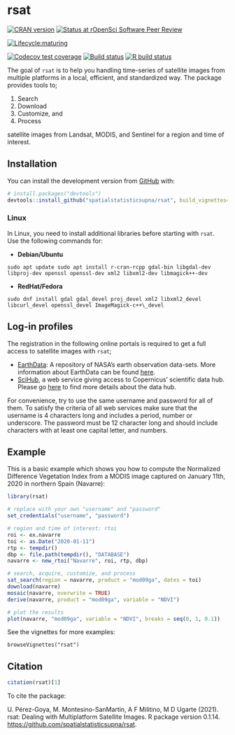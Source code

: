 
# rsat

<!-- badges: start -->

[![CRAN version](https://www.r-pkg.org/badges/version/rsat)](https://cran.r-project.org/web/packages/rsat/)
[![Status at rOpenSci Software Peer Review](https://badges.ropensci.org/437_status.svg)](https://github.com/ropensci/software-review/issues/437)

[![Lifecycle:maturing](https://img.shields.io/badge/lifecycle-maturing-blue.svg)](https://www.tidyverse.org/lifecycle/#maturing)

[![Codecov test coverage](https://codecov.io/gh/spatialstatisticsupna/rsat/branch/master/graph/badge.svg)](https://codecov.io/gh/spatialstatisticsupna/rsat?branch=master)
[![Build status](https://ci.appveyor.com/api/projects/status/2bx8qjhhk36dnkoc/branch/master?svg=true)](https://ci.appveyor.com/project/unai-perez/rsat/branch/master)
[![R build status](https://github.com/spatialstatisticsupna/rsat/workflows/R-CMD-check/badge.svg)](https://github.com/spatialstatisticsupna/rsat/actions)
<!-- badges: end -->

The goal of `rsat` is to help you handling time-series of satellite
images from multiple platforms in a local, efficient, and standardized
way. The package provides tools to;

1.  Search
2.  Download
3.  Customize, and
4.  Process

satellite images from Landsat, MODIS, and Sentinel for a region and time
of interest.

## Installation

You can install the development version from
[GitHub](https://github.com/) with:

``` r
# install.packages("devtools")
devtools::install_github("spatialstatisticsupna/rsat", build_vignettes=TRUE)
```

### Linux

In Linux, you need to install additional libraries before starting with
`rsat`. Use the following commands for:

-   **Debian/Ubuntu**

<!-- -->

    sudo apt update sudo apt install r-cran-rcpp gdal-bin libgdal-dev libproj-dev openssl openssl-dev xml2 libxml2-dev libmagick++-dev

-   **RedHat/Fedora**

<!-- -->

    sudo dnf install gdal gdal_devel proj_devel xml2 libxml2_devel libcurl_devel openssl_devel ImageMagick-c++\_devel

## Log-in profiles

The registration in the following online portals is required to get a
full access to satellite images with `rsat`;

-   [EarthData](https://ers.cr.usgs.gov/register/): A repository of
    NASA’s earth observation data-sets. More information about EarthData
    can be found
    [here](https://earthdata.nasa.gov/earth-observation-data).
-   [SciHub](https://scihub.copernicus.eu/dhus/#/self-registration), a
    web service giving access to Copernicus’ scientific data hub. Please
    go [here](https://scihub.copernicus.eu/) to find more details about
    the data hub.

For convenience, try to use the same username and password for all of
them. To satisfy the criteria of all web services make sure that the
username is 4 characters long and includes a period, number or
underscore. The password must be 12 character long and should include
characters with at least one capital letter, and numbers.

## Example

This is a basic example which shows you how to compute the Normalized
Difference Vegetation Index from a MODIS image captured on January 11th,
2020 in northern Spain (Navarre):

``` r
library(rsat)

# replace with your own "username" and "password"
set_credentials("username", "password")

# region and time of interest: rtoi
roi <- ex.navarre
toi <- as.Date("2020-01-11")
rtp <- tempdir()
dbp <- file.path(tempdir(), "DATABASE")
navarre <- new_rtoi("Navarre", roi, rtp, dbp)

# search, acquire, customize, and process
sat_search(region = navarre, product = "mod09ga", dates = toi)
download(navarre)
mosaic(navarre, overwrite = TRUE)
derive(navarre, product = "mod09ga", variable = "NDVI")

# plot the results
plot(navarre, "mod09ga", variable = "NDVI", breaks = seq(0, 1, 0.1))
```
See the vignettes for more examples:
```
browseVignettes("rsat")
```

## Citation

``` r
citation(rsat)[1]
```

To cite the package:

U. Pérez-Goya, M. Montesino-SanMartin, A F Militino, M D Ugarte (2021).
rsat: Dealing with Multiplatform Satellite Images.  R package version 0.1.14.
<https://github.com/spatialstatisticsupna/rsat>.
